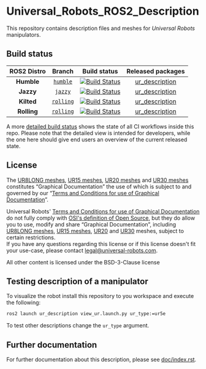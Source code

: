 # Universal_Robots_ROS2_Description

This repository contains description files and meshes for *Universal Robots* manipulators.

## Build status

ROS2 Distro | Branch | Build status | Released packages
:---------: | :----: | :----------: | :---------------:
**Humble** | [`humble`](https://github.com/UniversalRobots/Universal_Robots_ROS2_Description/tree/humble) | [![Build Status](https://build.ros2.org/job/Hbin_uJ64__ur_description__ubuntu_jammy_amd64__binary/badge/icon)](https://build.ros2.org/job/Hbin_uJ64__ur_description__ubuntu_jammy_amd64__binary/) | [ur_description](https://index.ros.org/p/ur_description/#humble)
**Jazzy** | [`jazzy`](https://github.com/UniversalRobots/Universal_Robots_ROS2_Description/tree/jazzy) | [![Build Status](https://build.ros2.org/job/Jbin_uN64__ur_description__ubuntu_noble_amd64__binary/badge/icon)](https://build.ros2.org/job/Jbin_uN64__ur_description__ubuntu_noble_amd64__binary/) | [ur_description](https://index.ros.org/p/ur_description/#jazzy)
**Kilted** | [`rolling`](https://github.com/UniversalRobots/Universal_Robots_ROS2_Description/tree/rolling) | [![Build Status](https://build.ros2.org/job/Kbin_uN64__ur_description__ubuntu_noble_amd64__binary/badge/icon)](https://build.ros2.org/job/Kbin_uN64__ur_description__ubuntu_noble_amd64__binary/) | [ur_description](https://index.ros.org/p/ur_description/#kilted)
**Rolling** | [`rolling`](https://github.com/UniversalRobots/Universal_Robots_ROS2_Description/tree/rolling) | [![Build Status](https://build.ros2.org/job/Rbin_uN64__ur_description__ubuntu_noble_amd64__binary/badge/icon)](https://build.ros2.org/job/Rbin_uN64__ur_description__ubuntu_noble_amd64__binary/)| [ur_description](https://index.ros.org/p/ur_description/#rolling)

A more [detailed build status](ci_status.md) shows the state of all CI workflows inside this repo.
Please note that the detailed view is intended for developers, while the one here should give end
users an overview of the current released state.


## License
The [UR8LONG meshes](meshes/ur8long), [UR15 meshes](meshes/ur15), [UR20 meshes](meshes/ur20) and [UR30 meshes](meshes/ur30) constitutes “Graphical Documentation” the use of which is subject to and governed by our “[Terms and Conditions for use of Graphical Documentation](https://www.universal-robots.com/legal/terms-and-conditions/terms_and_conditions_for_use_of_graphical_documentation.txt)”.

Universal Robots' [Terms and Conditions for use of Graphical Documentation](https://www.universal-robots.com/legal/terms-and-conditions/terms_and_conditions_for_use_of_graphical_documentation.txt) do not fully comply with [OSI's definition of Open Source](https://opensource.org/osd/), but they do allow you to use, modify and share “Graphical Documentation”, including [UR8LONG meshes](meshes/ur8long), [UR15 meshes](meshes/ur15), [UR20](meshes/ur20) and [UR30](meshes/ur30) meshes, subject to certain restrictions.\
If you have any questions regarding this license or if this license doesn't fit your use-case, please contact [legal@universal-robots.com](mailto:legal@universal-robots.com).

All other content is licensed under the BSD-3-Clause license

## Testing description of a manipulator

To visualize the robot install this repository to you workspace and execute the following:

``` bash
ros2 launch ur_description view_ur.launch.py ur_type:=ur5e
```

To test other descriptions change the `ur_type` argument.

## Further documentation

For further documentation about this description, please see [doc/index.rst](doc/index.rst).
